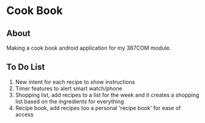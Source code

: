 # Cook Book
## About
Making a cook book android application for my 387COM module.

## To Do List
1. New intent for each recipe to show instructions
2. Timer features to alert smart watch/phone
3. Shopping list, add recipes to a list for the week and it creates a shopping list based on the ingredients for everything
4. Recipe book, add recipes too a personal 'recipe book' for ease of access